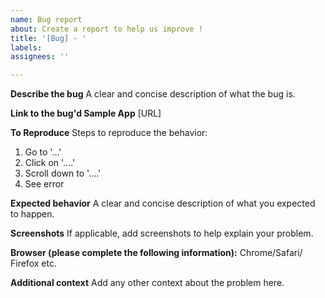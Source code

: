 ```yaml
---
name: Bug report
about: Create a report to help us improve !
title: '[Bug] - '
labels:
assignees: ''

---
```


**Describe the bug**
A clear and concise description of what the bug is.

**Link to the bug'd Sample App**
[URL]

**To Reproduce**
Steps to reproduce the behavior:
1. Go to '...'
2. Click on '....'
3. Scroll down to '....'
4. See error

**Expected behavior**
A clear and concise description of what you expected to happen.

**Screenshots**
If applicable, add screenshots to help explain your problem.

**Browser (please complete the following information):**
Chrome/Safari/ Firefox etc.

**Additional context**
Add any other context about the problem here.
